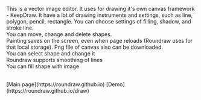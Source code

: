 This is a vector image editor.
It uses for drawing it's own canvas framework - KeepDraw. 
It have a lot of drawing instruments and settings, such as line, polygon, pencil, rectangle. You can choose settings of filling, shadow, and stroke line.<br>
You can move, change and delete shapes.<br>
Painting saves on the screen, even when page reloads (Roundraw uses for that local storage). Png file of canvas also can be downloaded.<br>
You can select shape and change it<br>
Roundraw supports smoothing of lines<br>
You can fill shape with image<br>

<br>
[Main page](https://roundraw.github.io)
[Demo](https://roundraw.github.io/draw)

